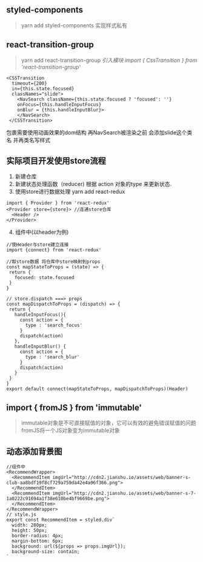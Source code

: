 ## styled-components
> yarn add styled-components
实现样式私有

## react-transition-group
> yarn add react-transition-group
*引入模块 import { CssTransition } from 'react-transition-group'*
```
<CSSTransition 
  timeout={200} 
  in={this.state.focused}
  classNames="slide">
    <NavSearch className={this.state.focused ? 'focused': ''}
    onFocus={this.handleInputFocus}
    onBlur = {this.handleInputBlur}>
    </NavSearch>
 </CSSTransition>
 ```

包裹需要使用动画效果的dom结构 再NavSearch被渲染之前 会添加slide这个类名 并再类名写样式

## 实际项目开发使用store流程
 1. 新建仓库
 2. 新建状态处理函数（reducer) 根据 action 对象的type 来更新状态.
 3. 使用store进行数据处理 yarn add react-redux
```
import { Provider } from 'react-redux'
<Provider store={store}> //连通store仓库
  <Header />
</Provider>
```
 4. 组件中(以header为例)
 ```
//使Header与store建立连接 
import {connect} from 'react-redux'
 
//取store数据 将仓库中store映射到props
const mapStateToProps = (state) => {
  return {
    focused: state.focused
  }
}

// store.dispatch ===> props
const mapDispatchToProps = (dispatch) => {
  return {
    handleInputFocus(){
      const action = {
        type : 'search_focus'
      }
      dispatch(action)
    },
    handleInputBlur() {
      const action = {
        type : 'search_blur'
      }
      dispatch(action)
    }
  }
}
export default connect(mapStateToProps, mapDispatchToProps)(Header)
 ```

## import { fromJS } from 'immutable'
>immutable对象是不可直接赋值的对象，它可以有效的避免错误赋值的问题
  fromJS将一个JS对象变为immutable对象

## 动态添加背景图
```
//组件中
<RecommendWrapper>
  <RecommendItem imgUrl="http://cdn2.jianshu.io/assets/web/banner-s-club-aa8bdf19f8cf729a759da42e4a96f366.png">
  </RecommendItem>
  <RecommendItem imgUrl="http://cdn2.jianshu.io/assets/web/banner-s-7-1a0222c91694a1f38e610be4bf9669be.png">
  </RecommendItem>
</RecommendWrapper>
// style.js
export const RecommendItem = styled.div`
  width: 280px;
  height: 50px;
  border-radius: 4px;
  margin-bottom: 6px;
  background: url(${props => props.imgUrl});
  background-size: contain;
`
```